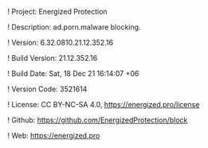 ! Project: Energized Protection

! Description: ad.porn.malware blocking.

! Version: 6.32.0810.21.12.352.16

! Build Version: 21.12.352.16

! Build Date: Sat, 18 Dec 21 16:14:07 +06

! Version Code: 3521614

! License: CC BY-NC-SA 4.0, https://energized.pro/license

! Github: https://github.com/EnergizedProtection/block

! Web: https://energized.pro
